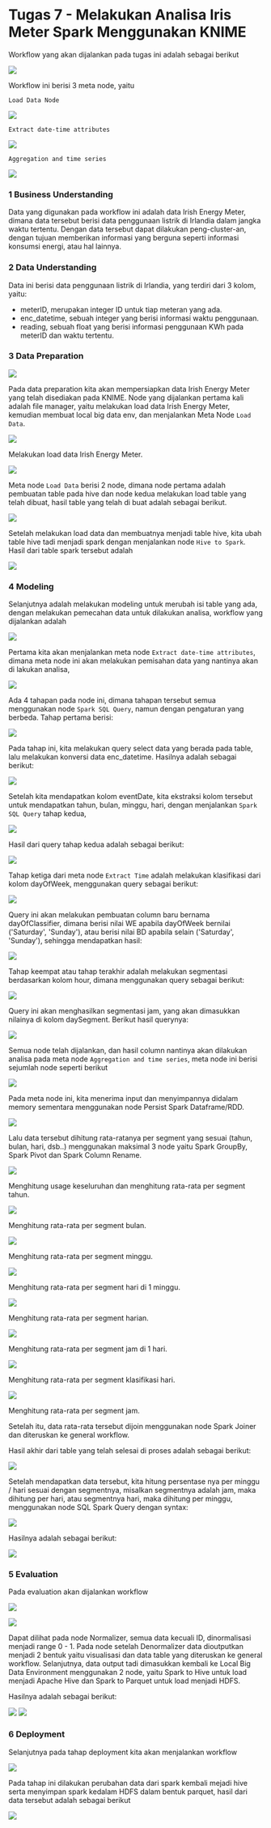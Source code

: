 # Tugas 7 - Melakukan Analisa Iris Meter Spark Menggunakan KNIME

Workflow yang akan dijalankan pada tugas ini adalah sebagai berikut

![](/screenshoot/1.PNG)

Workflow ini berisi 3 meta node, yaitu

``Load Data Node``

![](/screenshoot/1.1.png)

``Extract date-time attributes``

![](/screenshoot/1.2.png)

``Aggregation and time series``

![](/screenshoot/1.3.png)

### 1 Business Understanding
Data yang digunakan pada workflow ini adalah data Irish Energy Meter, dimana data tersebut berisi data penggunaan listrik di Irlandia dalam jangka waktu tertentu. Dengan data tersebut dapat dilakukan peng-cluster-an, dengan tujuan memberikan informasi yang berguna seperti informasi konsumsi energi, atau hal lainnya.


### 2 Data Understanding
Data ini berisi data penggunaan listrik di Irlandia, yang terdiri dari 3 kolom, yaitu:

- meterID, merupakan integer ID untuk tiap meteran yang ada.
- enc_datetime, sebuah integer yang berisi informasi waktu penggunaan.
- reading, sebuah float yang berisi informasi penggunaan KWh pada meterID dan waktu tertentu.

### 3 Data Preparation

![](/screenshoot/2.PNG)

Pada data preparation kita akan mempersiapkan data Irish Energy Meter yang telah disediakan pada KNIME.
Node yang dijalankan pertama kali adalah file manager, yaitu melakukan load data Irish Energy Meter, kemudian membuat local big data env, dan menjalankan Meta Node ``Load Data``.

![](/screenshoot/5.PNG)

Melakukan load data Irish Energy Meter.

![](/screenshoot/3.PNG)

Meta node ``Load Data`` berisi 2 node, dimana node pertama adalah pembuatan table pada hive dan node kedua melakukan load table yang telah dibuat, hasil table yang telah di buat adalah sebagai berikut.

![](/screenshoot/4.PNG)

Setelah melakukan load data dan membuatnya menjadi table hive, kita ubah table hive tadi menjadi spark dengan menjalankan node ``Hive to Spark``. Hasil dari table spark tersebut adalah

![](/screenshoot/6.PNG)


### 4 Modeling
Selanjutnya adalah melakukan modeling untuk merubah isi table yang ada, dengan melakukan pemecahan data untuk dilakukan analisa, workflow yang dijalankan adalah

![](/screenshoot/7.PNG)

Pertama kita akan menjalankan meta node ``Extract date-time attributes``, dimana meta node ini akan melakukan pemisahan data yang nantinya akan di lakukan analisa,

![](/screenshoot/8.PNG)

Ada 4 tahapan pada node ini, dimana tahapan tersebut semua menggunakan node ``Spark SQL Query``, namun dengan pengaturan yang berbeda. Tahap pertama berisi:

![](/screenshoot/9.PNG)

Pada tahap ini, kita melakukan query select data yang berada pada table, lalu melakukan konversi data enc_datetime. Hasilnya adalah sebagai berikut:

![](/screenshoot/10.PNG)

Setelah kita mendapatkan kolom eventDate, kita ekstraksi kolom tersebut untuk mendapatkan tahun, bulan, minggu, hari, dengan menjalankan ``Spark SQL Query`` tahap kedua,

![](/screenshoot/11.1.PNG)

Hasil dari query tahap kedua adalah sebagai berikut:

![](/screenshoot/11.PNG)

Tahap ketiga dari meta node ``Extract Time`` adalah melakukan klasifikasi dari kolom dayOfWeek, menggunakan query sebagai berikut:

![](/screenshoot/12.1.PNG)

Query ini akan melakukan pembuatan column baru bernama dayOfClassifier, dimana berisi nilai WE apabila dayOfWeek bernilai ('Saturday', 'Sunday'), atau berisi nilai BD apabila selain ('Saturday', 'Sunday'), sehingga mendapatkan hasil:

![](/screenshoot/12.PNG)

Tahap keempat atau tahap terakhir adalah melakukan segmentasi berdasarkan kolom hour, dimana menggunakan query sebagai berikut:

![](/screenshoot/13.1.PNG)

Query ini akan menghasilkan segmentasi jam, yang akan dimasukkan nilainya di kolom daySegment. Berikut hasil querynya:

![](/screenshoot/13.PNG)

Semua node telah dijalankan, dan hasil column nantinya akan dilakukan analisa pada meta node ``Aggregation and time series``, meta node ini berisi sejumlah node seperti berikut

![](/screenshoot/1.3.png)

Pada meta node ini, kita menerima input dan menyimpannya didalam memory sementara menggunakan node Persist Spark Dataframe/RDD.

![](/screenshoot/14.PNG)

Lalu data tersebut dihitung rata-ratanya per segment yang sesuai (tahun, bulan, hari, dsb..) menggunakan maksimal 3 node yaitu Spark GroupBy, Spark Pivot dan Spark Column Rename.

![](/screenshoot/15.PNG)

Menghitung usage keseluruhan dan menghitung rata-rata per segment tahun.

![](/screenshoot/15.1.png)

Menghitung rata-rata per segment bulan.

![](/screenshoot/15.2.png)

Menghitung rata-rata per segment minggu.

![](/screenshoot/15.3.png)

Menghitung rata-rata per segment hari di 1 minggu.

![](/screenshoot/15.4.png)

Menghitung rata-rata per segment harian.

![](/screenshoot/15.5.png)

Menghitung rata-rata per segment jam di 1 hari.

![](/screenshoot/15.6.png)

Menghitung rata-rata per segment klasifikasi hari.

![](/screenshoot/15.7.png)

Menghitung rata-rata per segment jam.

Setelah itu, data rata-rata tersebut dijoin menggunakan node Spark Joiner dan diteruskan ke general workflow.

Hasil akhir dari table yang telah selesai di proses adalah sebagai berikut:

![](/screenshoot/26.PNG)

Setelah mendapatkan data tersebut, kita hitung persentase nya per minggu / hari sesuai dengan segmentnya, misalkan segmentnya adalah jam, maka dihitung per hari, atau segmentnya hari, maka dihitung per minggu, menggunakan node SQL Spark Query dengan syntax:

![](/screenshoot/16.PNG)

Hasilnya adalah sebagai berikut:

![](/screenshoot/17.PNG)

### 5 Evaluation
Pada evaluation akan dijalankan workflow

![](/screenshoot/27.PNG)

![](/screenshoot/27.1.png)

Dapat dilihat pada node Normalizer, semua data kecuali ID, dinormalisasi menjadi range 0 - 1. Pada node setelah Denormalizer data dioutputkan menjadi 2 bentuk yaitu visualisasi dan data table yang diteruskan ke general workflow. Selanjutnya, data output tadi dimasukkan kembali ke Local Big Data Environment menggunakan 2 node, yaitu Spark to Hive untuk load menjadi Apache Hive dan Spark to Parquet untuk load menjadi HDFS.

Hasilnya adalah sebagai berikut:

![](/screenshoot/30.PNG)
![](/screenshoot/31.PNG)


### 6 Deployment
Selanjutnya pada tahap deployment kita akan menjalankan workflow

![](/screenshoot/32.PNG)

Pada tahap ini dilakukan perubahan data dari spark kembali mejadi hive serta menyimpan spark kedalam HDFS dalam bentuk parquet, hasil dari data tersebut adalah sebagai berikut

![](/screenshoot/33.PNG)
